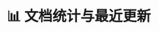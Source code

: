 # 📊 文档统计与最近更新

<StatsPage />

<script setup>
import StatsPage from '../../.vitepress/components/StatsPage.vue'
</script>